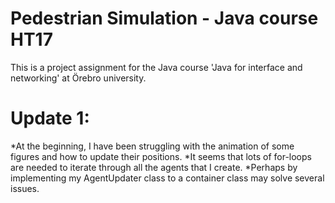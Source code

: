 # Pedestrian Simulation - Java course HT17
This is a project assignment for the Java course 'Java for interface and networking' at Örebro university.

# Update 1:
*At the beginning, I have been struggling with the animation of some figures and how to update their positions.
*It seems that lots of for-loops are needed to iterate through all the agents that I create.
*Perhaps by implementing my AgentUpdater class to a container class may solve several issues.
